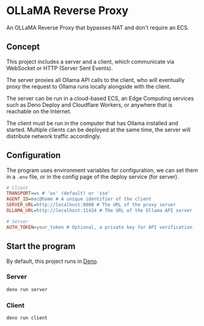 # OLLaMA Reverse Proxy

An OLLaMA Reverse Proxy that bypasses NAT and don't require an ECS.

## Concept

This project includes a server and a client, which communicate via WebSocket or
HTTP (Server Sent Events).

The server proxies all Ollama API calls to the client, who will eventually proxy
the request to Ollama runs locally alongside with the client.

The server can be run in a cloud-based ECS, an Edge Computing services such as
Deno Deploy and Cloudflare Workers, or anywhere that is reachable on the
Internet.

The client must be run in the computer that has Ollama installed and started.
Multiple clients can be deployed at the same time, the server will distribute
network traffic accordingly.

## Configuration

The program uses environment variables for configuration, we can set them in a
`.env` file, or in the config page of the deploy service (for server).

```ini
# Client
TRANSPORT=ws # 'ws' (default) or 'sse'
AGENT_ID=mac@home # A unique identifier of the client
SERVER_URL=http://localhost:8000 # The URL of the proxy server
OLLAMA_URL=http://localhost:11434 # The URL of the Ollama API server

# Server
AUTH_TOKEN=your_token # Optional, a private key for API verification
```

## Start the program

By default, this project runs in [Deno](https://deno.lang).

### Server

```sh
deno run server
```

### Client

```sh
deno run client
```
